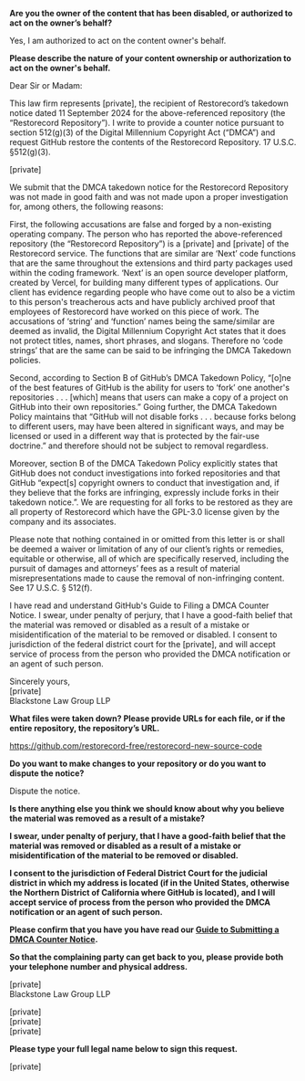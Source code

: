 **Are you the owner of the content that has been disabled, or authorized to act on the owner’s behalf?**

Yes, I am authorized to act on the content owner's behalf.

**Please describe the nature of your content ownership or authorization to act on the owner's behalf.**

Dear Sir or Madam:

This law firm represents [private], the recipient of Restorecord’s takedown notice dated 11 September 2024 for the above-referenced repository (the “Restorecord Repository”). I write to provide a counter notice pursuant to section 512(g)(3) of the Digital Millennium Copyright Act (“DMCA”) and request GitHub restore the contents of the Restorecord Repository. 17 U.S.C. §512(g)(3).

[private]

We submit that the DMCA takedown notice for the Restorecord Repository was not made in good faith and was not made upon a proper investigation for, among others, the following reasons:

First, the following accusations are false and forged by a non-existing operating company. The person who has reported the above-referenced repository (the “Restorecord Repository”) is a [private] and [private] of the Restorecord service. The functions that are similar are ‘Next’ code functions that are the same throughout the extensions and third party packages used within the coding framework. ‘Next’ is an open source developer platform, created by Vercel, for building many different types of applications. Our client has evidence regarding people who have come out to also be a victim to this person's treacherous acts and have publicly archived proof that employees of Restorecord have worked on this piece of work. The accusations of ‘string’ and ‘function’ names being the same/similar are deemed as invalid, the Digital Millennium Copyright Act states that it does not protect titles, names, short phrases, and slogans. Therefore no ‘code strings’ that are the same can be said to be infringing the DMCA Takedown policies.

Second, according to Section B of GitHub’s DMCA Takedown Policy, “[o]ne of the best features of GitHub is the ability for users to ‘fork’ one another's repositories . . . [which] means that users can make a copy of a project on GitHub into their own repositories.” Going further, the DMCA Takedown Policy maintains that “GitHub will not disable forks . . . because forks belong to different users, may have been altered in significant ways, and may be licensed or used in a different way that is protected by the fair-use doctrine.” and therefore should not be subject to removal regardless.

Moreover, section B of the DMCA Takedown Policy explicitly states that GitHub does not conduct investigations into forked repositories and that GitHub “expect[s] copyright owners to conduct that investigation and, if they believe that the forks are infringing, expressly include forks in their takedown notice.”. We are requesting for all forks to be restored as they are all property of Restorecord which have the GPL-3.0 license given by the company and its associates.

Please note that nothing contained in or omitted from this letter is or shall be deemed a waiver or limitation of any of our client’s rights or remedies, equitable or otherwise, all of which are specifically reserved, including the pursuit of damages and attorneys’ fees as a result of material misrepresentations made to cause the removal of non-infringing content. See 17 U.S.C. § 512(f).

I have read and understand GitHub's Guide to Filing a DMCA Counter Notice. I swear, under penalty of perjury, that I have a good-faith belief that the material was removed or disabled as a result of a mistake or misidentification of the material to be removed or disabled. I consent to jurisdiction of the federal district court for the [private], and will accept service of process from the person who provided the DMCA notification or an agent of such person.

Sincerely yours,  
[private]  
Blackstone Law Group LLP

**What files were taken down? Please provide URLs for each file, or if the entire repository, the repository’s URL.**

https://github.com/restorecord-free/restorecord-new-source-code

**Do you want to make changes to your repository or do you want to dispute the notice?**

Dispute the notice.

**Is there anything else you think we should know about why you believe the material was removed as a result of a mistake?**

**I swear, under penalty of perjury, that I have a good-faith belief that the material was removed or disabled as a result of a mistake or misidentification of the material to be removed or disabled.**

**I consent to the jurisdiction of Federal District Court for the judicial district in which my address is located (if in the United States, otherwise the Northern District of California where GitHub is located), and I will accept service of process from the person who provided the DMCA notification or an agent of such person.**

**Please confirm that you have you have read our <a href="https://docs.github.com/articles/guide-to-submitting-a-dmca-counter-notice">Guide to Submitting a DMCA Counter Notice</a>.**

**So that the complaining party can get back to you, please provide both your telephone number and physical address.**

[private]  
Blackstone Law Group LLP

[private]  
[private]  
[private]  

**Please type your full legal name below to sign this request.**

[private]  
